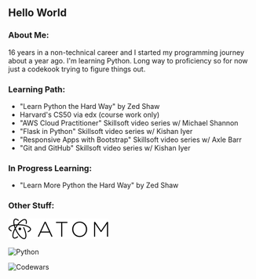 <h2>Hello World</h2>

<h3>About Me:</h3>  
<p>16 years in a non-technical career and I started my programming journey about a year ago.  I'm learning Python.  Long way to proficiency so for now just a codekook trying to figure things out.</p>

<h3>Learning Path:</h3>
<ul>
  <li>"Learn Python the Hard Way" by Zed Shaw</li>
  <li>Harvard's CS50 via edx (course work only)</li>
  <li>"AWS Cloud Practitioner" Skillsoft video series w/ Michael Shannon</li>
  <li>"Flask in Python" Skillsoft video series w/ Kishan Iyer</li>
  <li>"Responsive Apps with Bootstrap" Skillsoft video series w/ Axle Barr</li>
  <li>"Git and GitHub" Skillsoft video series w/ Kishan Iyer</li>
</ul>

<h3>In Progress Learning:</h3>
<ul>
  <li>"Learn More Python the Hard Way" by Zed Shaw</li>
</ul>

<h3>Other Stuff:</h3>

![Atom](https://raw.githubusercontent.com/codekook/ReadMe-main/master/atom.svg)

![Python](https://staging.python.org/static/community_logos/python-powered-w-70x28.png)

![Codewars](https://www.codewars.com/users/codekook/badges/small)
